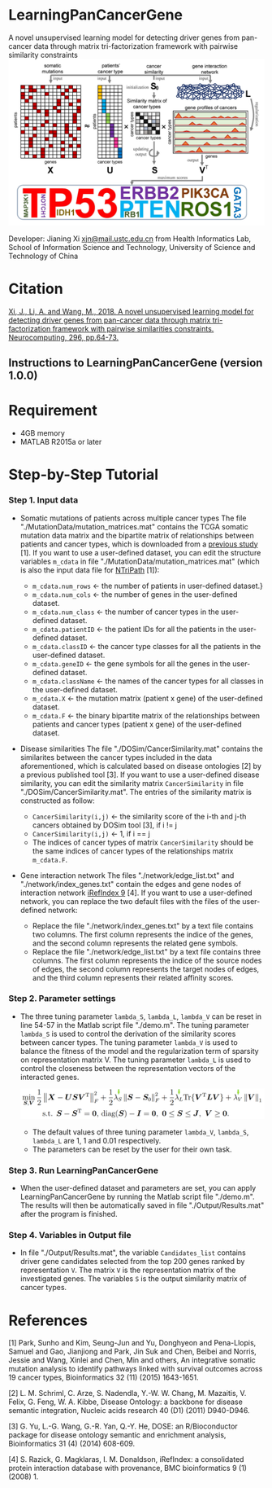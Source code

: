 # LearningPanCancerGene
A novel unsupervised learning model for detecting driver genes from pan-cancer data through matrix tri-factorization framework with pairwise similarity constraints
![image](https://github.com/JianingXi/LearningPanCancerGene/blob/master/bin/splash.jpg)

Developer: Jianing Xi <xjn@mail.ustc.edu.cn> from Health Informatics Lab, School of Information Science and Technology, University of Science and Technology of China

# Citation
[Xi, J., Li, A. and Wang, M., 2018. A novel unsupervised learning model for detecting driver genes from pan-cancer data through matrix tri-factorization framework with pairwise similarities constraints. Neurocomputing, 296, pp.64-73.](https://www.sciencedirect.com/science/article/pii/S0925231218303187)

## Instructions to LearningPanCancerGene (version 1.0.0)

# Requirement
* 4GB memory
* MATLAB R2015a or later

# Step-by-Step Tutorial

### Step 1. Input data

* Somatic mutations of patients across multiple cancer types
The file "./MutationData/mutation_matrices.mat" contains the TCGA somatic mutation data matrix and the bipartite matrix of relationships between patients and cancer types, which is downloaded from a [previous study](https://academic.oup.com/bioinformatics/article/32/11/1643/1742725/An-integrative-somatic-mutation-analysis-to) [1]. If you want to use a user-defined dataset, you can edit the structure variables `m_cdata` in file "./MutationData/mutation_matrices.mat" (which is also the input data file for [NTriPath](https://academic.oup.com/bioinformatics/article/32/11/1643/1742725/An-integrative-somatic-mutation-analysis-to) [1]):

  * `m_cdata.num_rows` <- the number of patients in user-defined dataset.}
  * `m_cdata.num_cols` <- the number of genes in the user-defined dataset.
  * `m_cdata.num_class` <- the number of cancer types in the user-defined dataset.
  * `m_cdata.patientID` <- the patient IDs for all the patients in the user-defined dataset.
  * `m_cdata.classID` <- the cancer type classes for all the patients in the user-defined dataset.
  * `m_cdata.geneID` <- the gene symbols for all the genes in the user-defined dataset.
  * `m_cdata.className` <- the names of the cancer types for all classes in the user-defined dataset.
  * `m_cdata.X` <- the mutation matrix (patient x gene) of the user-defined dataset.
  * `m_cdata.F` <- the binary bipartite matrix of the relationships between patients and cancer types (patient x gene) of the user-defined dataset.


* Disease similarities
The file "./DOSim/CancerSimilarity.mat" contains the similarites between the cancer types included in the data aforementioned, which is calculated based on disease ontologies [2] by a previous published tool [3]. If you want to use a user-defined disease similarity, you can edit the similarity matrix `CancerSimilarity` in file "./DOSim/CancerSimilarity.mat". The entries of the similarity matrix is constructed as follow:
  * `CancerSimilarity(i,j)` <- the similarity score of the i-th and j-th cancers obtained by DOSim tool [3], if i != j
  * `CancerSimilarity(i,j)` <- 1, if i == j
  * The indices of cancer types of matrix `CancerSimilarity` should be the same indices of cancer types of the relationships matrix `m_cdata.F`.

* Gene interaction network
The files "./network/edge_list.txt" and "./network/index_genes.txt" contain the edges and gene nodes of interaction network [iRefIndex 9](http://irefindex.org) [4]. If you want to use a user-defined network, you can replace the two default files with the files of the user-defined network:

  * Replace the file "./network/index_genes.txt" by a text file contains two columns. The first column represents the indice of the genes, and the second column represents the related gene symbols.
  * Replace the file "./network/edge_list.txt" by a text file contains three columns. The first column represents the indice of the source nodes of edges, the second column represents the target nodes of edges, and the third column represents their related affinity scores.


### Step 2. Parameter settings
* The three tuning parameter `lambda_S`, `lambda_L`, `lambda_V` can be reset in line 54-57 in the Matlab script file "./demo.m". The tuning parameter `lambda_S` is used to control the derivation of the similarity scores between cancer types. The tuning parameter `lambda_V` is used to balance the fitness of the model and the regularization term of sparsity on representation matrix V. The tuning parameter `lambda_L` is used to control the closeness between the representation vectors of the interacted genes.

  ![image](https://github.com/JianingXi/LearningPanCancerGene/blob/master/bin/formula.PNG)


  * The default values of three tuning parameter `lambda_V`, `lambda_S`, `lambda_L` are 1, 1 and 0.01 respectively.
  * The parameters can be reset by the user for their own task.

### Step 3. Run LearningPanCancerGene
* When the user-defined dataset and parameters are set, you can apply LearningPanCancerGene by running the Matlab script file "./demo.m". The results will then be automatically saved in file "./Output/Results.mat" after the program is finished. 

### Step 4. Variables in Output file 
* In file "./Output/Results.mat", the variable `Candidates_list` contains driver gene candidates selected from the top 200 genes ranked by representation `V`. The matrix `V` is the representation matrix of the investigated genes. The variables `S` is the output similarity matrix of cancer types.

# References
[1] Park, Sunho and Kim, Seung-Jun and Yu, Donghyeon and Pena-Llopis, Samuel and Gao, Jianjiong and Park, Jin Suk and Chen, Beibei and Norris, Jessie and Wang, Xinlei and Chen, Min and others, An integrative somatic mutation analysis to identify pathways linked with survival outcomes across 19 cancer types, Bioinformatics 32 (11) (2015) 1643-1651.

[2] L. M. Schriml, C. Arze, S. Nadendla, Y.-W. W. Chang, M. Mazaitis, V. Felix, G. Feng, W. A. Kibbe, Disease Ontology: a backbone for disease semantic integration, Nucleic acids research 40 (D1) (2011) D940-D946.

[3] G. Yu, L.-G. Wang, G.-R. Yan, Q.-Y. He, DOSE: an R/Bioconductor package for disease ontology semantic and enrichment analysis, Bioinformatics 31 (4) (2014) 608-609.

[4] S. Razick, G. Magklaras, I. M. Donaldson, iRefIndex: a consolidated protein interaction database with provenance, BMC bioinformatics 9 (1) (2008) 1.
